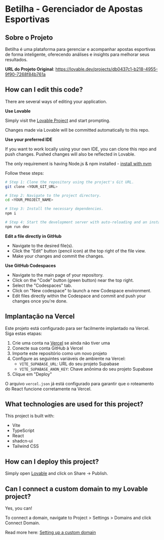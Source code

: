 # Betilha - Gerenciador de Apostas Esportivas

## Sobre o Projeto

Betilha é uma plataforma para gerenciar e acompanhar apostas esportivas de forma inteligente, oferecendo análises e insights para melhorar seus resultados.

**URL do Projeto Original**: https://lovable.dev/projects/db0437c1-b218-4955-9f90-7268f84b761a

## How can I edit this code?

There are several ways of editing your application.

**Use Lovable**

Simply visit the [Lovable Project](https://lovable.dev/projects/db0437c1-b218-4955-9f90-7268f84b761a) and start prompting.

Changes made via Lovable will be committed automatically to this repo.

**Use your preferred IDE**

If you want to work locally using your own IDE, you can clone this repo and push changes. Pushed changes will also be reflected in Lovable.

The only requirement is having Node.js & npm installed - [install with nvm](https://github.com/nvm-sh/nvm#installing-and-updating)

Follow these steps:

```sh
# Step 1: Clone the repository using the project's Git URL.
git clone <YOUR_GIT_URL>

# Step 2: Navigate to the project directory.
cd <YOUR_PROJECT_NAME>

# Step 3: Install the necessary dependencies.
npm i

# Step 4: Start the development server with auto-reloading and an instant preview.
npm run dev
```

**Edit a file directly in GitHub**

- Navigate to the desired file(s).
- Click the "Edit" button (pencil icon) at the top right of the file view.
- Make your changes and commit the changes.

**Use GitHub Codespaces**

- Navigate to the main page of your repository.
- Click on the "Code" button (green button) near the top right.
- Select the "Codespaces" tab.
- Click on "New codespace" to launch a new Codespace environment.
- Edit files directly within the Codespace and commit and push your changes once you're done.

## Implantação na Vercel

Este projeto está configurado para ser facilmente implantado na Vercel. Siga estas etapas:

1. Crie uma conta na [Vercel](https://vercel.com) se ainda não tiver uma
2. Conecte sua conta GitHub à Vercel
3. Importe este repositório como um novo projeto
4. Configure as seguintes variáveis de ambiente na Vercel:
   - `VITE_SUPABASE_URL`: URL do seu projeto Supabase
   - `VITE_SUPABASE_ANON_KEY`: Chave anônima do seu projeto Supabase
5. Clique em "Deploy"

O arquivo `vercel.json` já está configurado para garantir que o roteamento do React funcione corretamente na Vercel.

## What technologies are used for this project?

This project is built with:

- Vite
- TypeScript
- React
- shadcn-ui
- Tailwind CSS

## How can I deploy this project?

Simply open [Lovable](https://lovable.dev/projects/db0437c1-b218-4955-9f90-7268f84b761a) and click on Share -> Publish.

## Can I connect a custom domain to my Lovable project?

Yes, you can!

To connect a domain, navigate to Project > Settings > Domains and click Connect Domain.

Read more here: [Setting up a custom domain](https://docs.lovable.dev/tips-tricks/custom-domain#step-by-step-guide)
